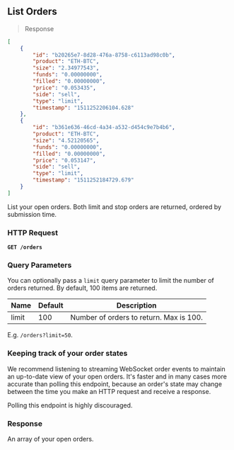 ## List Orders

> Response

```json
[
    {
        "id": "b20265e7-8d28-476a-8758-c6113ad98c0b",
        "product": "ETH-BTC",
        "size": "2.34977543",
        "funds": "0.00000000",
        "filled": "0.00000000",
        "price": "0.053435",
        "side": "sell",
        "type": "limit",
        "timestamp": "1511252206104.628"
    },
    {
        "id": "b361e636-46cd-4a34-a532-d454c9e7b4b6",
        "product": "ETH-BTC",
        "size": "4.52120565",
        "funds": "0.00000000",
        "filled": "0.00000000",
        "price": "0.053147",
        "side": "sell",
        "type": "limit",
        "timestamp": "1511252184729.679"
    }
]
```

List your open orders. Both limit and stop orders are returned, ordered by submission time.

### HTTP Request

**`GET /orders`**

### Query Parameters

You can optionally pass a `limit` query parameter to limit the number of orders returned. By default, 100 items are returned.

Name | Default | Description
---------- | ---- | -------
limit | 100 | Number of orders to return. Max is 100.

E.g. `/orders?limit=50`.

### Keeping track of your order states

We recommend listening to streaming WebSocket order events to maintain an up-to-date view of your open orders. It's faster and in many cases more accurate than polling this endpoint, because an order's state may change between the time you make an HTTP request and receive a response.

Polling this endpoint is highly discouraged.


### Response

An array of your open orders.